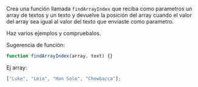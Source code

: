 Crea una función llamada `findArrayIndex` que reciba como parametros un array de textos y un texto y devuelve la
posición del array cuando el valor del array sea igual al valor del texto que enviaste como parametro.

Haz varios ejemplos y compruebalos.

Sugerencia de función:

```js
function findArrayIndex(array, text) {}
```

Ej array:

```js
["Luke", "Leia", "Han Solo", "Chewbacca"];
```
